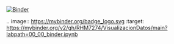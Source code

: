 [![Binder](https://mybinder.org/badge_logo.svg)](https://mybinder.org/v2/gh/RHM7274/VisualizacionDatos/main?labpath=00_00_binder.ipynb)

.. image:: https://mybinder.org/badge_logo.svg
 :target: https://mybinder.org/v2/gh/RHM7274/VisualizacionDatos/main?labpath=00_00_binder.ipynb
